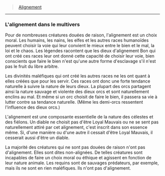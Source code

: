 ﻿---
!Generic
Id: alignment_hd.md#lalignement-dans-le-multivers
ParentLink: alignment_hd.md#alignement
Name: L'alignement dans le multivers
ParentName: Alignement
NameLevel: 3
---
> [Alignement](hd_alignment.md)

---

### L'alignement dans le multivers

Pour de nombreuses créatures douées de raison, l'alignement est un choix moral. Les humains, les nains, les elfes et les autres races humanoïdes peuvent choisir la voie qui leur convient le mieux entre le bien et le mal, la loi et le chaos. Les légendes racontent que les dieux d'alignement Bon qui ont créé ces races leur ont donné cette capacité de choisir leur voie, bien conscients que faire le bien n'est qu'une autre forme d'esclavage s'il n'est pas le fruit du libre arbitre.

Les divinités maléfiques qui ont créé les autres races ne les ont quant à elles créées que pour les servir. Ces races ont donc une forte tendance naturelle à suivre la nature de leurs dieux. La plupart des orcs partagent ainsi la nature sauvage et violente des dieux orcs et sont naturellement enclins au mal. Et même si un orc choisit de faire le bien, il passera sa vie à lutter contre sa tendance naturelle. (Même les demi-orcs ressentent l'influence des dieux orcs.)

L'alignement est une composante essentielle de la nature des célestes et des fiélons. Un diable ne choisit pas d'être Loyal Mauvais ou ne se sent pas naturellement attiré par cet alignement, c'est inscrit dans son essence même. Si, d'une manière ou d'une autre il cessait d'être Loyal Mauvais, il cesserait aussi d'être un diable.

La majorité des créatures qui ne sont pas douées de raison n'ont pas d'alignement. Elles sont dites non-alignées. De telles créatures sont incapables de faire un choix moral ou éthique et agissent en fonction de leur nature animale. Les requins sont de sauvages prédateurs, par exemple, mais ils ne sont en rien maléfiques. Ils n'ont pas d'alignement.

